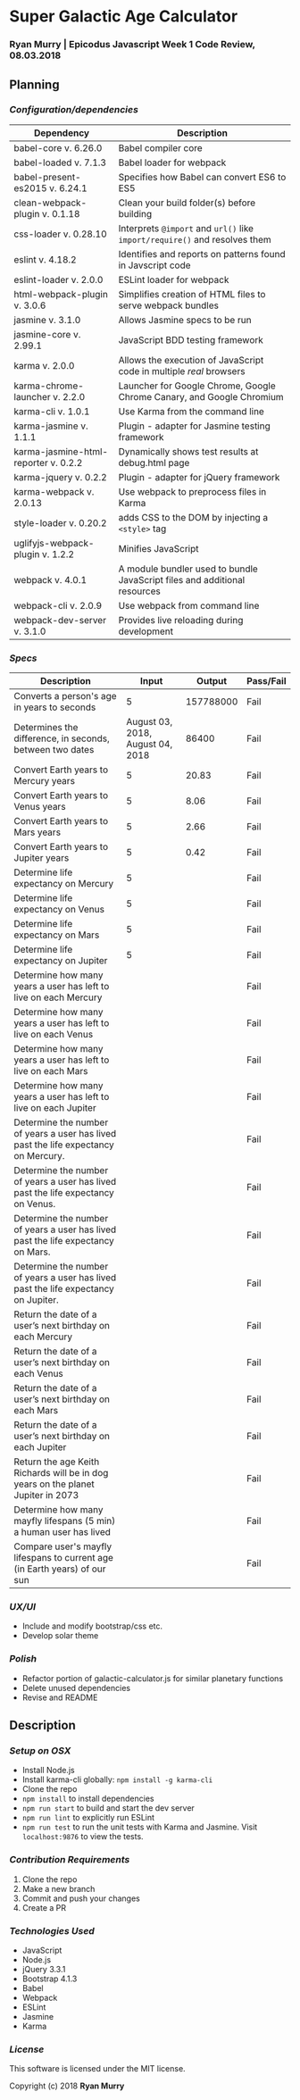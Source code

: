 # Super Galactic Age Calculator

### **Ryan Murry** | Epicodus Javascript Week 1 Code Review, 08.03.2018

## Planning


### *Configuration/dependencies*

  | Dependency                           | Description                                                                |
  | ------------------------------------ | -------------------------------------------------------------------------- |
  | babel-core v. 6.26.0                 | Babel compiler core                                                        |
  | babel-loaded v. 7.1.3                | Babel loader for webpack                                                   |
  | babel-present-es2015 v. 6.24.1       | Specifies how Babel can convert ES6 to ES5                                 |
  | clean-webpack-plugin v. 0.1.18       | Clean your build folder(s) before building                                 |
  | css-loader v. 0.28.10                | Interprets `@import` and `url()` like `import/require()` and resolves them |
  | eslint v. 4.18.2                     | Identifies and reports on patterns found in Javscript code                 |
  | eslint-loader v. 2.0.0               | ESLint loader for webpack                                                  |
  | html-webpack-plugin v. 3.0.6         | Simplifies creation of HTML files to serve webpack bundles                 |
  | jasmine v. 3.1.0                     | Allows Jasmine specs to be run                                             |
  | jasmine-core v. 2.99.1               | JavaScript BDD testing framework                                           |
  | karma v. 2.0.0                       | Allows the execution of JavaScript code in multiple *real* browsers        |
  | karma-chrome-launcher v. 2.2.0       | Launcher for Google Chrome, Google Chrome Canary, and Google Chromium      |
  | karma-cli v. 1.0.1                   | Use Karma from the command line                                            |
  | karma-jasmine v. 1.1.1               | Plugin - adapter for Jasmine testing framework                             |
  | karma-jasmine-html-reporter v. 0.2.2 | Dynamically shows test results at debug.html page                          |
  | karma-jquery v. 0.2.2                | Plugin - adapter for jQuery framework                                      |
  | karma-webpack v. 2.0.13              | Use webpack to preprocess files in Karma                                   |
  | style-loader v. 0.20.2               | adds CSS to the DOM by injecting a `<style>` tag                           |
  | uglifyjs-webpack-plugin v. 1.2.2     | Minifies JavaScript                                                        |
  | webpack v. 4.0.1                     | A module bundler used to bundle JavaScript files and additional resources  |
  | webpack-cli v. 2.0.9                 | Use webpack from command line                                              |
  | webpack-dev-server v. 3.1.0          | Provides live reloading during development                                 |

### *Specs*
  | Description                                                                         | Input                            | Output    | Pass/Fail |
  | ----------------------------------------------------------------------------------- | -------------------------------- | --------- | --------- |
  | Converts a person's age in years to seconds                                         | 5                                | 157788000 | Fail      |
  | Determines the difference, in seconds, between two dates                            | August 03, 2018, August 04, 2018 | 86400     | Fail      |
  | Convert Earth years to Mercury years                                                | 5                                | 20.83     | Fail      |
  | Convert Earth years to Venus years                                                  | 5                                | 8.06      | Fail      |
  | Convert Earth years to Mars years                                                   | 5                                | 2.66      | Fail      |
  | Convert Earth years to Jupiter years                                                | 5                                | 0.42      | Fail      |
  | Determine life expectancy on Mercury                                                | 5                                |           | Fail      |
  | Determine life expectancy on Venus                                                  | 5                                |           | Fail      |
  | Determine life expectancy on Mars                                                   | 5                                |           | Fail      |
  | Determine life expectancy on Jupiter                                                | 5                                |           | Fail      |
  | Determine how many years a user has left to live on each Mercury                    |                                  |           | Fail      |
  | Determine how many years a user has left to live on each Venus                      |                                  |           | Fail      |
  | Determine how many years a user has left to live on each Mars                       |                                  |           | Fail      |
  | Determine how many years a user has left to live on each Jupiter                    |                                  |           | Fail      |
  | Determine the number of years a user has lived past the life expectancy on Mercury. |                                  |           | Fail      |
  | Determine the number of years a user has lived past the life expectancy on Venus.   |                                  |           | Fail      |
  | Determine the number of years a user has lived past the life expectancy on Mars.    |                                  |           | Fail      |
  | Determine the number of years a user has lived past the life expectancy on Jupiter. |                                  |           | Fail      |
  | Return the date of a user’s next birthday on each Mercury                           |                                  |           | Fail      |
  | Return the date of a user’s next birthday on each Venus                             |                                  |           | Fail      |
  | Return the date of a user’s next birthday on each Mars                              |                                  |           | Fail      |
  | Return the date of a user’s next birthday on each Jupiter                           |                                  |           | Fail      |
  | Return the age Keith Richards will be in dog years on the planet Jupiter in 2073    |                                  |           | Fail      |
  | Determine how many mayfly lifespans (5 min) a human user has lived                  |                                  |           | Fail      |
  | Compare user's mayfly lifespans to current age (in Earth years) of our sun          |                                  |           | Fail      |


 ### *UX/UI*
  * Include and modify bootstrap/css etc.
  * Develop solar theme

### *Polish*
  * Refactor portion of galactic-calculator.js for similar planetary functions
  * Delete unused dependencies
  * Revise and README

## Description

### *Setup on OSX*

* Install Node.js
* Install karma-cli globally: `npm install -g karma-cli`
* Clone the repo
* `npm install` to install dependencies
* `npm run start` to build and start the dev server
* `npm run lint` to explicitly run ESLint
* `npm run test` to run the unit tests with Karma and Jasmine. Visit `localhost:9876` to view the tests.

### *Contribution Requirements*

1. Clone the repo
2. Make a new branch
3. Commit and push your changes
4. Create a PR

### *Technologies Used*

* JavaScript
* Node.js
* jQuery 3.3.1
* Bootstrap 4.1.3
* Babel
* Webpack
* ESLint
* Jasmine
* Karma

### *License*

This software is licensed under the MIT license.

Copyright (c) 2018 **Ryan Murry**